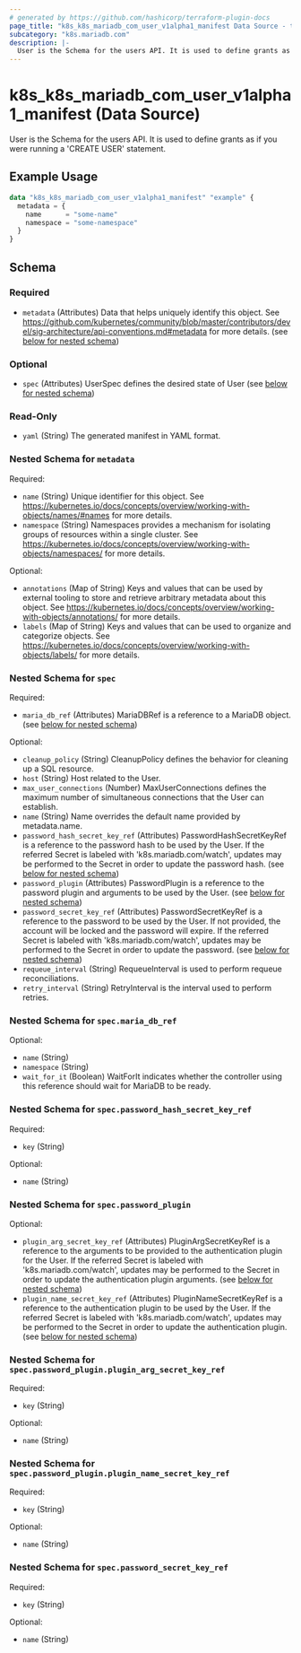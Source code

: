 ```yaml
---
# generated by https://github.com/hashicorp/terraform-plugin-docs
page_title: "k8s_k8s_mariadb_com_user_v1alpha1_manifest Data Source - terraform-provider-k8s"
subcategory: "k8s.mariadb.com"
description: |-
  User is the Schema for the users API. It is used to define grants as if you were running a 'CREATE USER' statement.
---
```


# k8s_k8s_mariadb_com_user_v1alpha1_manifest (Data Source)

User is the Schema for the users API. It is used to define grants as if you were running a 'CREATE USER' statement.

## Example Usage

```terraform
data "k8s_k8s_mariadb_com_user_v1alpha1_manifest" "example" {
  metadata = {
    name      = "some-name"
    namespace = "some-namespace"
  }
}
```

<!-- schema generated by tfplugindocs -->
## Schema

### Required

- `metadata` (Attributes) Data that helps uniquely identify this object. See https://github.com/kubernetes/community/blob/master/contributors/devel/sig-architecture/api-conventions.md#metadata for more details. (see [below for nested schema](#nestedatt--metadata))

### Optional

- `spec` (Attributes) UserSpec defines the desired state of User (see [below for nested schema](#nestedatt--spec))

### Read-Only

- `yaml` (String) The generated manifest in YAML format.

<a id="nestedatt--metadata"></a>
### Nested Schema for `metadata`

Required:

- `name` (String) Unique identifier for this object. See https://kubernetes.io/docs/concepts/overview/working-with-objects/names/#names for more details.
- `namespace` (String) Namespaces provides a mechanism for isolating groups of resources within a single cluster. See https://kubernetes.io/docs/concepts/overview/working-with-objects/namespaces/ for more details.

Optional:

- `annotations` (Map of String) Keys and values that can be used by external tooling to store and retrieve arbitrary metadata about this object. See https://kubernetes.io/docs/concepts/overview/working-with-objects/annotations/ for more details.
- `labels` (Map of String) Keys and values that can be used to organize and categorize objects. See https://kubernetes.io/docs/concepts/overview/working-with-objects/labels/ for more details.


<a id="nestedatt--spec"></a>
### Nested Schema for `spec`

Required:

- `maria_db_ref` (Attributes) MariaDBRef is a reference to a MariaDB object. (see [below for nested schema](#nestedatt--spec--maria_db_ref))

Optional:

- `cleanup_policy` (String) CleanupPolicy defines the behavior for cleaning up a SQL resource.
- `host` (String) Host related to the User.
- `max_user_connections` (Number) MaxUserConnections defines the maximum number of simultaneous connections that the User can establish.
- `name` (String) Name overrides the default name provided by metadata.name.
- `password_hash_secret_key_ref` (Attributes) PasswordHashSecretKeyRef is a reference to the password hash to be used by the User. If the referred Secret is labeled with 'k8s.mariadb.com/watch', updates may be performed to the Secret in order to update the password hash. (see [below for nested schema](#nestedatt--spec--password_hash_secret_key_ref))
- `password_plugin` (Attributes) PasswordPlugin is a reference to the password plugin and arguments to be used by the User. (see [below for nested schema](#nestedatt--spec--password_plugin))
- `password_secret_key_ref` (Attributes) PasswordSecretKeyRef is a reference to the password to be used by the User. If not provided, the account will be locked and the password will expire. If the referred Secret is labeled with 'k8s.mariadb.com/watch', updates may be performed to the Secret in order to update the password. (see [below for nested schema](#nestedatt--spec--password_secret_key_ref))
- `requeue_interval` (String) RequeueInterval is used to perform requeue reconciliations.
- `retry_interval` (String) RetryInterval is the interval used to perform retries.

<a id="nestedatt--spec--maria_db_ref"></a>
### Nested Schema for `spec.maria_db_ref`

Optional:

- `name` (String)
- `namespace` (String)
- `wait_for_it` (Boolean) WaitForIt indicates whether the controller using this reference should wait for MariaDB to be ready.


<a id="nestedatt--spec--password_hash_secret_key_ref"></a>
### Nested Schema for `spec.password_hash_secret_key_ref`

Required:

- `key` (String)

Optional:

- `name` (String)


<a id="nestedatt--spec--password_plugin"></a>
### Nested Schema for `spec.password_plugin`

Optional:

- `plugin_arg_secret_key_ref` (Attributes) PluginArgSecretKeyRef is a reference to the arguments to be provided to the authentication plugin for the User. If the referred Secret is labeled with 'k8s.mariadb.com/watch', updates may be performed to the Secret in order to update the authentication plugin arguments. (see [below for nested schema](#nestedatt--spec--password_plugin--plugin_arg_secret_key_ref))
- `plugin_name_secret_key_ref` (Attributes) PluginNameSecretKeyRef is a reference to the authentication plugin to be used by the User. If the referred Secret is labeled with 'k8s.mariadb.com/watch', updates may be performed to the Secret in order to update the authentication plugin. (see [below for nested schema](#nestedatt--spec--password_plugin--plugin_name_secret_key_ref))

<a id="nestedatt--spec--password_plugin--plugin_arg_secret_key_ref"></a>
### Nested Schema for `spec.password_plugin.plugin_arg_secret_key_ref`

Required:

- `key` (String)

Optional:

- `name` (String)


<a id="nestedatt--spec--password_plugin--plugin_name_secret_key_ref"></a>
### Nested Schema for `spec.password_plugin.plugin_name_secret_key_ref`

Required:

- `key` (String)

Optional:

- `name` (String)



<a id="nestedatt--spec--password_secret_key_ref"></a>
### Nested Schema for `spec.password_secret_key_ref`

Required:

- `key` (String)

Optional:

- `name` (String)
